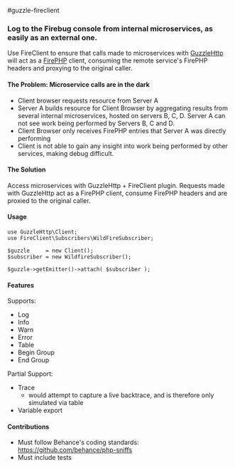 #guzzle-fireclient

### Log to the Firebug console from internal microservices, as easily as an external one.

Use FireClient to ensure that calls made to microservices with [GuzzleHttp](http://guzzle.readthedocs.org/ "GuzzleHttp") will act as a [FirePHP](http://www.firephp.org/ "FirePHP") client, consuming the remote service's FirePHP headers and proxying to the original caller.


#### The Problem: Microservice calls are in the dark

- Client browser requests resource from Server A
- Server A builds resource for Client Browser by aggregating results from several internal microservices, hosted on servers B, C, D. Server A can not see work being performed by Servers B, C and D.
- Client Browser only receives FirePHP entries that Server A was directly performing
- Client is not able to gain any insight into work being performed by other services, making debug difficult.


#### The Solution

Access microservices with GuzzleHttp + FireClient plugin. Requests made with GuzzleHttp act as a FirePHP client, consume FirePHP headers and are proxied to the original caller.


#### Usage

```
use GuzzleHttp\Client;
use FireClient\Subscribers\WildFireSubscriber;

$guzzle     = new Client();
$subscriber = new WildfireSubscriber();

$guzzle->getEmitter()->attach( $subscriber );
```

#### Features

Supports:
- Log
- Info
- Warn
- Error
- Table
- Begin Group
- End Group

Partial Support:
- Trace
  * would attempt to capture a live backtrace, and is therefore only simulated via table
- Variable export

#### Contributions

- Must follow Behance's coding standards: https://github.com/behance/php-sniffs
- Must include tests


